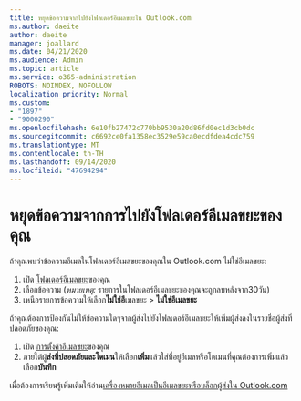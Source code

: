 ```yaml
---
title: หยุดข้อความจากไปยังโฟลเดอร์อีเมลขยะใน Outlook.com
ms.author: daeite
author: daeite
manager: joallard
ms.date: 04/21/2020
ms.audience: Admin
ms.topic: article
ms.service: o365-administration
ROBOTS: NOINDEX, NOFOLLOW
localization_priority: Normal
ms.custom:
- "1897"
- "9000290"
ms.openlocfilehash: 6e10fb27472c770bb9530a20d86fd0ec1d3cb0dc
ms.sourcegitcommit: c6692ce0fa1358ec3529e59ca0ecdfdea4cdc759
ms.translationtype: MT
ms.contentlocale: th-TH
ms.lasthandoff: 09/14/2020
ms.locfileid: "47694294"
---
```

# <a name="stop-messages-from-going-to-your-junk-email-folder"></a>หยุดข้อความจากการไปยังโฟลเดอร์อีเมลขยะของคุณ

ถ้าคุณพบว่าข้อความอีเมลในโฟลเดอร์อีเมลขยะของคุณใน Outlook.com ไม่ใช่อีเมลขยะ:

1. เปิด [โฟลเดอร์อีเมลขยะ](https://outlook.live.com/mail/junkemail)ของคุณ
1. เลือกข้อความ (*หมายเหตุ:* รายการในโฟลเดอร์อีเมลขยะของคุณจะถูกลบหลังจาก30วัน)
1. เหนือรายการข้อความให้เลือก**ไม่ใช่อี**เมลขยะ  >  **ไม่ใช่อีเมลขยะ**

ถ้าคุณต้องการป้องกันไม่ให้ข้อความใดๆจากผู้ส่งไปยังโฟลเดอร์อีเมลขยะให้เพิ่มผู้ส่งลงในรายชื่อผู้ส่งที่ปลอดภัยของคุณ:

1. เปิด [การตั้งค่าอีเมลขยะ](https://go.microsoft.com/fwlink/?linkid=2035804)ของคุณ
1. ภายใต้ผู้**ส่งที่ปลอดภัยและโดเมน**ให้เลือก**เพิ่ม**แล้วใส่ที่อยู่อีเมลหรือโดเมนที่คุณต้องการเพิ่มแล้วเลือก**บันทึก**

เมื่อต้องการเรียนรู้เพิ่มเติมให้อ่าน[เครื่องหมายอีเมลเป็นอีเมลขยะหรือบล็อกผู้ส่งใน Outlook.com](https://support.office.com/article/a3ece97b-82f8-4a5e-9ac3-e92fa6427ae4?wt.mc_id=Office_Outlook_com_Alchemy)
